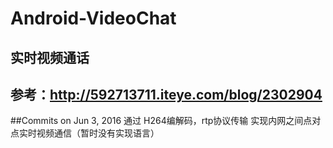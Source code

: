 # Android-VideoChat

## 实时视频通话

## 参考：http://592713711.iteye.com/blog/2302904

##Commits on Jun 3, 2016
通过 H264编解码，rtp协议传输 实现内网之间点对点实时视频通信（暂时没有实现语言）

